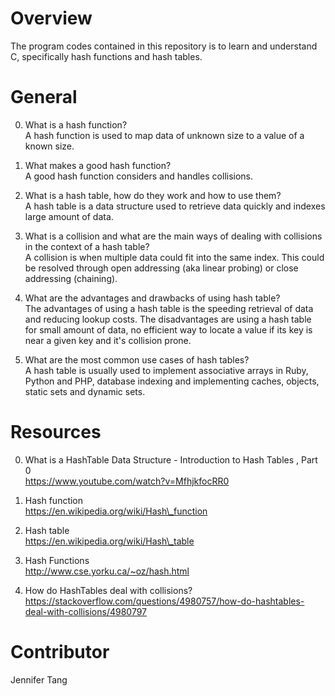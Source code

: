 # Overview #
The program codes contained in this repository is to learn and understand C, specifically hash functions and hash tables.  

# General #
0. What is a hash function?  
A hash function is used to map data of unknown size to a value of a known size.  

1. What makes a good hash function?  
A good hash function considers and handles collisions.  

2. What is a hash table, how do they work and how to use them?  
A hash table is a data structure used to retrieve data quickly and indexes large amount of data.  

3. What is a collision and what are the main ways of dealing with collisions in the context of a hash table?  
A collision is when multiple data could fit into the same index.  This could be resolved through open addressing (aka linear probing) or close addressing (chaining).  

4. What are the advantages and drawbacks of using hash table?  
The advantages of using a hash table is the speeding retrieval of data and reducing lookup costs.  The disadvantages are using a hash table for small amount of data, no efficient way to locate a value if its key is near a given key and it's collision prone.  

5. What are the most common use cases of hash tables?  
A hash table is usually used to implement associative arrays in Ruby, Python and PHP, database indexing and implementing caches, objects, static sets and dynamic sets.  

# Resources #
0. What is a HashTable Data Structure - Introduction to Hash Tables , Part 0  
https://www.youtube.com/watch?v=MfhjkfocRR0  

1. Hash function  
https://en.wikipedia.org/wiki/Hash\_function  

2. Hash table  
https://en.wikipedia.org/wiki/Hash\_table  

3. Hash Functions  
http://www.cse.yorku.ca/~oz/hash.html  

4. How do HashTables deal with collisions?  
https://stackoverflow.com/questions/4980757/how-do-hashtables-deal-with-collisions/4980797  

# Contributor #
Jennifer Tang  
